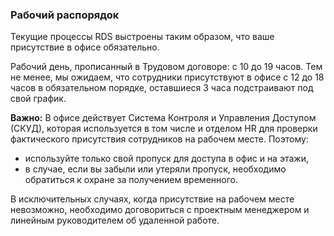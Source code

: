 ### Рабочий распорядок

Текущие процессы RDS выстроены таким образом, что ваше присутствие в офисе обязательно.

Рабочий день, прописанный в Трудовом договоре: с 10 до 19 часов. Тем не менее, мы ожидаем, что сотрудники присутствуют в офисе с 12 до 18 часов в обязательном порядке, оставшиеся 3 часа подстраивают под свой график.

**Важно:** В офисе действует Система Контроля и Управления Доступом (СКУД), которая используется в том числе и отделом HR для проверки фактического присутствия сотрудников на рабочем месте. Поэтому:

- используйте только свой пропуск для доступа в офис и на этажи,
- в случае, если вы забыли или утеряли пропуск, необходимо обратиться к охране за получением временного.

В исключительных случаях, когда присутствие на рабочем месте невозможно, необходимо договориться с проектным менеджером и линейным руководителем об удаленной работе.
